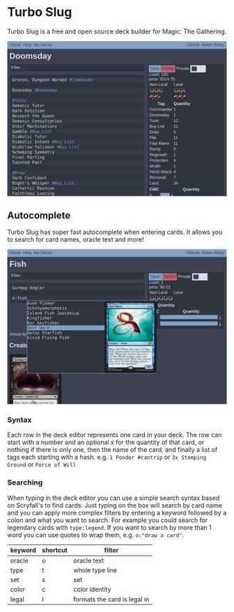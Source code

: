 # Turbo Slug

Turbo Slug is a free and open source deck builder for Magic: The Gathering.

![Deck Editor](.github/readme-images/deck-edit.png)

## Autocomplete

Turbo Slug has super fast autocomplete when entering cards. It allows you to
search for card names, oracle text and more!

![Autocomplete](.github/readme-images/autocomplete.png)

### Syntax
Each row in the deck editor represents one card in your deck. The row can start
with a number and an optional x for the quantity of that card, or nothing if
there is only one, then the name of the card, and finally a list of tags each
starting with a hash. e.g. `1 Ponder #cantrip` or `3x Stomping Ground` or
`Force of Will`

### Searching

When typing in the deck editor you can use a simple search syntax based on
Scryfall's to find cards. Just typing on the box will search by card name and
you can apply more complex filters by entering a keyword followed by a colon and
what you want to search. For example you could search for legendary cards with
`type:legend`. If you want to search by more than 1 word you can use quotes to
wrap them, e.g. `o:"draw a card"`.

| keyword | shortcut | filter                       |
| ------- | -------- | ---------------------------- |
| oracle  | o        | oracle text                  |
| type    | t        | whole type line              |
| set     | s        | set                          |
| color   | c        | color identity               |
| legal   | l        | formats the card is legal in |

